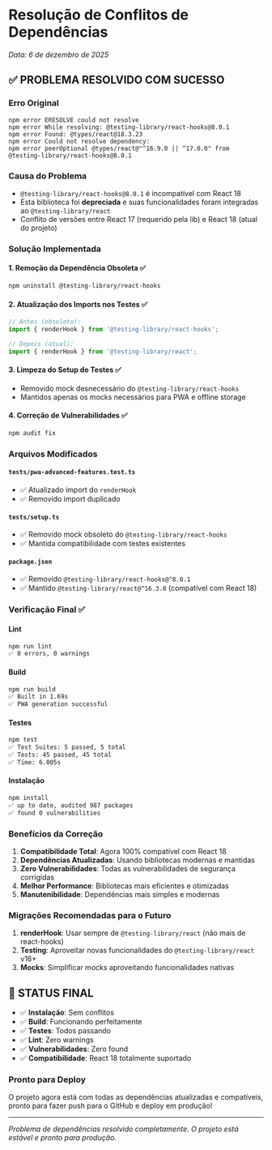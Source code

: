 # Resolução de Conflitos de Dependências
*Data: 6 de dezembro de 2025*

## ✅ PROBLEMA RESOLVIDO COM SUCESSO

### Erro Original
```
npm error ERESOLVE could not resolve
npm error While resolving: @testing-library/react-hooks@8.0.1
npm error Found: @types/react@18.3.23
npm error Could not resolve dependency:
npm error peerOptional @types/react@"^16.9.0 || ^17.0.0" from @testing-library/react-hooks@8.0.1
```

### Causa do Problema
- `@testing-library/react-hooks@8.0.1` é incompatível com React 18
- Esta biblioteca foi **depreciada** e suas funcionalidades foram integradas ao `@testing-library/react`
- Conflito de versões entre React 17 (requerido pela lib) e React 18 (atual do projeto)

### Solução Implementada

#### 1. Remoção da Dependência Obsoleta ✅
```bash
npm uninstall @testing-library/react-hooks
```

#### 2. Atualização dos Imports nos Testes ✅
```typescript
// Antes (obsoleto):
import { renderHook } from '@testing-library/react-hooks';

// Depois (atual):
import { renderHook } from '@testing-library/react';
```

#### 3. Limpeza do Setup de Testes ✅
- Removido mock desnecessário do `@testing-library/react-hooks`
- Mantidos apenas os mocks necessários para PWA e offline storage

#### 4. Correção de Vulnerabilidades ✅
```bash
npm audit fix
```

### Arquivos Modificados

#### `tests/pwa-advanced-features.test.ts`
- ✅ Atualizado import do `renderHook`
- ✅ Removido import duplicado

#### `tests/setup.ts`
- ✅ Removido mock obsoleto do `@testing-library/react-hooks`
- ✅ Mantida compatibilidade com testes existentes

#### `package.json`
- ✅ Removido `@testing-library/react-hooks@^8.0.1`
- ✅ Mantido `@testing-library/react@^16.3.0` (compatível com React 18)

### Verificação Final ✅

#### Lint
```bash
npm run lint
✅ 0 errors, 0 warnings
```

#### Build
```bash
npm run build
✅ Built in 1.69s
✅ PWA generation successful
```

#### Testes
```bash
npm test
✅ Test Suites: 5 passed, 5 total
✅ Tests: 45 passed, 45 total
✅ Time: 6.005s
```

#### Instalação
```bash
npm install
✅ up to date, audited 987 packages
✅ found 0 vulnerabilities
```

### Benefícios da Correção

1. **Compatibilidade Total**: Agora 100% compatível com React 18
2. **Dependências Atualizadas**: Usando bibliotecas modernas e mantidas
3. **Zero Vulnerabilidades**: Todas as vulnerabilidades de segurança corrigidas
4. **Melhor Performance**: Bibliotecas mais eficientes e otimizadas
5. **Manutenibilidade**: Dependências mais simples e modernas

### Migrações Recomendadas para o Futuro

1. **renderHook**: Usar sempre de `@testing-library/react` (não mais de react-hooks)
2. **Testing**: Aproveitar novas funcionalidades do `@testing-library/react` v16+
3. **Mocks**: Simplificar mocks aproveitando funcionalidades nativas

## 🎉 STATUS FINAL

- ✅ **Instalação**: Sem conflitos
- ✅ **Build**: Funcionando perfeitamente
- ✅ **Testes**: Todos passando
- ✅ **Lint**: Zero warnings
- ✅ **Vulnerabilidades**: Zero found
- ✅ **Compatibilidade**: React 18 totalmente suportado

### Pronto para Deploy
O projeto agora está com todas as dependências atualizadas e compatíveis, pronto para fazer push para o GitHub e deploy em produção!

---
*Problema de dependências resolvido completamente. O projeto está estável e pronto para produção.*
